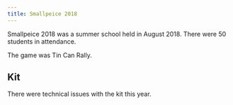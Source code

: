 ```yaml
---
title: Smallpeice 2018
---
```


Smallpeice 2018 was a summer school held in August 2018. There were 50 students in attendance.

The game was Tin Can Rally.

## Kit

There were technical issues with the kit this year.

